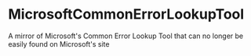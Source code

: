 # MicrosoftCommonErrorLookupTool
A mirror of Microsoft's Common Error Lookup Tool that can no longer be easily found on Microsoft's site
